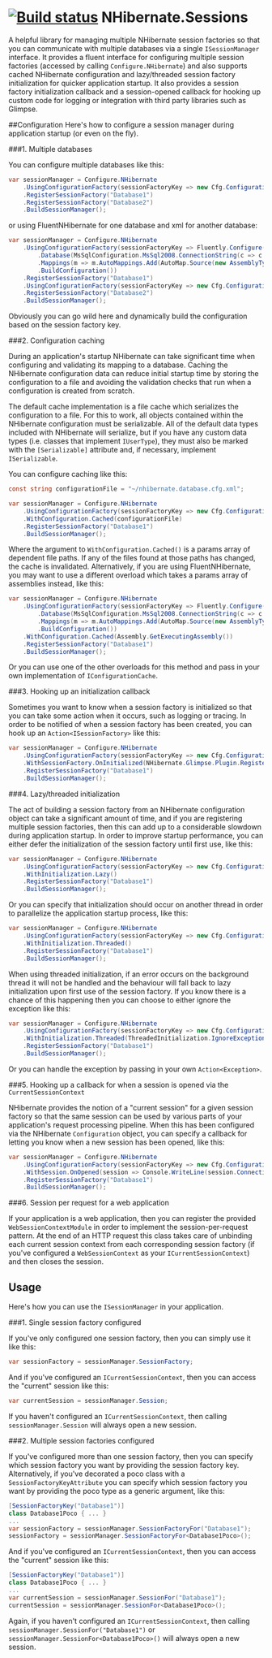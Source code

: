 [![Build status](https://ci.appveyor.com/api/projects/status/5g0gjfqs2sd48tja?svg=true)](https://ci.appveyor.com/project/shaynevanasperen/nhibernate-sessions)
NHibernate.Sessions
===================

A helpful library for managing multiple NHibernate session factories so that you can communicate with
multiple databases via a single `ISessionManager` interface. It provides a fluent interface for configuring
multiple session factories (accessed by calling `Configure.NHibernate`) and also supports cached
NHibernate configuration and lazy/threaded session factory initialization for quicker application startup.
It also provides a session factory initialization callback and a session-opened callback for hooking up
custom code for logging or integration with third party libraries such as Glimpse.

##Configuration
Here's how to configure a session manager during application startup (or even on the fly).

###1. Multiple databases

You can configure multiple databases like this:

```c#
var sessionManager = Configure.NHibernate
	.UsingConfigurationFactory(sessionFactoryKey => new Cfg.Configuration().Configure(string.Format("~/nhibernate.{0}.cfg.xml", sessionFactoryKey)))
	.RegisterSessionFactory("Database1")
	.RegisterSessionFactory("Database2")
	.BuildSessionManager();
```

or using FluentNHibernate for one database and xml for another database:

```c#
var sessionManager = Configure.NHibernate
	.UsingConfigurationFactory(sessionFactoryKey => Fluently.Configure(new Cfg.Configuration())
		.Database(MsSqlConfiguration.MsSql2008.ConnectionString(c => c.FromConnectionStringWithKey(sessionFactoryKey)))
		.Mappings(m => m.AutoMappings.Add(AutoMap.Source(new AssemblyTypeSource(Assembly.GetExecutingAssembly()))))
		.BuildConfiguration())
	.RegisterSessionFactory("Database1")
	.UsingConfigurationFactory(sessionFactoryKey => new Cfg.Configuration().Configure("~/nhibernate.database2.cfg.xml"))
	.RegisterSessionFactory("Database2")
	.BuildSessionManager();
```

Obviously you can go wild here and dynamically build the configuration based on the session factory key.

###2. Configuration caching

During an application's startup NHibernate can take significant time when configuring and validating its
mapping to a database. Caching the NHibernate configuration data can reduce initial startup time by storing
the configuration to a file and avoiding the validation checks that run when a configuration is created
from scratch.

The default cache implementation is a file cache which serializes the configuration to a file.
For this to work, all objects contained within the NHibernate configuration must be serializable. All of
the default data types included with NHibernate will serialize, but if you have any custom data types
(i.e. classes that implement `IUserType`), they must also be marked with the `[Serializable]` attribute and,
if necessary, implement `ISerializable`.

You can configure caching like this:

```c#
const string configurationFile = "~/nhibernate.database.cfg.xml";

var sessionManager = Configure.NHibernate
	.UsingConfigurationFactory(sessionFactoryKey => new Cfg.Configuration().Configure(configurationFile))
	.WithConfiguration.Cached(configurationFile)
	.RegisterSessionFactory("Database1")
	.BuildSessionManager();
```

Where the argument to `WithConfiguration.Cached()` is a params array of dependent file paths. If any of the
files found at those paths has changed, the cache is invalidated. Alternatively, if you are using
FluentNHibernate, you may want to use a different overload which takes a params array of assemblies instead,
like this:

```c#
var sessionManager = Configure.NHibernate
	.UsingConfigurationFactory(sessionFactoryKey => Fluently.Configure(new Cfg.Configuration())
		.Database(MsSqlConfiguration.MsSql2008.ConnectionString(c => c.FromConnectionStringWithKey(sessionFactoryKey)))
		.Mappings(m => m.AutoMappings.Add(AutoMap.Source(new AssemblyTypeSource(Assembly.GetExecutingAssembly()))))
		.BuildConfiguration())
	.WithConfiguration.Cached(Assembly.GetExecutingAssembly())
	.RegisterSessionFactory("Database1")
	.BuildSessionManager();
```

Or you can use one of the other overloads for this method and pass in your own implementation of `IConfigurationCache`.

###3. Hooking up an initialization callback

Sometimes you want to know when a session factory is initialized so that you can take some action when it occurs,
such as logging or tracing. In order to be notified of when a session factory has been created, you can hook up
an `Action<ISessionFactory>` like this:

```c#
var sessionManager = Configure.NHibernate
	.UsingConfigurationFactory(sessionFactoryKey => new Cfg.Configuration().Configure("~/nhibernate.database.cfg.xml"))
	.WithSessionFactory.OnInitialized(NHibernate.Glimpse.Plugin.RegisterSessionFactory)
	.RegisterSessionFactory("Database1")
	.BuildSessionManager();
```

###4. Lazy/threaded initialization

The act of building a session factory from an NHibernate configuration object can take a significant amount of
time, and if you are registering multiple session factories, then this can add up to a considerable slowdown during
application startup. In order to improve startup performance, you can either defer the initialization of the
session factory until first use, like this:

```c#
var sessionManager = Configure.NHibernate
	.UsingConfigurationFactory(sessionFactoryKey => new Cfg.Configuration().Configure("~/nhibernate.database.cfg.xml"))
	.WithInitialization.Lazy()
	.RegisterSessionFactory("Database1")
	.BuildSessionManager();
```

Or you can specify that initialization should occur on another thread in order to parallelize the
application startup process, like this:

```c#
var sessionManager = Configure.NHibernate
	.UsingConfigurationFactory(sessionFactoryKey => new Cfg.Configuration().Configure("~/nhibernate.database.cfg.xml"))
	.WithInitialization.Threaded()
	.RegisterSessionFactory("Database1")
	.BuildSessionManager();
```

When using threaded initialization, if an error occurs on the background thread it will not be handled and the
behaviour will fall back to lazy initialization upon first use of the session factory. If you know there is a
chance of this happening then you can choose to either ignore the exception like this:

```c#
var sessionManager = Configure.NHibernate
	.UsingConfigurationFactory(sessionFactoryKey => new Cfg.Configuration().Configure("~/nhibernate.database.cfg.xml"))
	.WithInitialization.Threaded(ThreadedInitialization.IgnoreException)
	.RegisterSessionFactory("Database1")
	.BuildSessionManager();
```

Or you can handle the exception by passing in your own `Action<Exception>`.

###5. Hooking up a callback for when a session is opened via the `CurrentSessionContext`

NHibernate provides the notion of a "current session" for a given session factory so that the same session can
be used by various parts of your application's request processing pipeline. When this has been configured via the
NHibernate `Configuration` object, you can specify a callback for letting you know when a new session has been
opened, like this:

```c#
var sessionManager = Configure.NHibernate
	.UsingConfigurationFactory(sessionFactoryKey => new Cfg.Configuration().Configure("~/nhibernate.database.cfg.xml"))
	.WithSession.OnOpened(session => Console.WriteLine(session.Connection.Database))
	.RegisterSessionFactory("Database1")
	.BuildSessionManager();
```

###6. Session per request for a web application

If your application is a web application, then you can register the provided `WebSessionContextModule` in order to
implement the session-per-request pattern. At the end of an HTTP request this class takes care of unbinding each
current session context from each corresponding session factory (if you've configured a `WebSessionContext` as your
`ICurrentSessionContext`) and then closes the session.

## Usage
Here's how you can use the `ISessionManager` in your application.

###1. Single session factory configured

If you've only configured one session factory, then you can simply use it like this:

```c#
var sessionFactory = sessionManager.SessionFactory;
```

And if you've configured an `ICurrentSessionContext`, then you can access the "current" session like this:

```c#
var currentSession = sessionManager.Session;
```

If you haven't configured an `ICurrentSessionContext`, then calling `sessionManager.Session` will always open a
new session.

###2. Multiple session factories configured

If you've configured more than one session factory, then you can specify which session factory you
want by providing the session factory key. Alternatively, if you've decorated a poco class with a
`SessionFactoryKeyAttribute` you can specify which session factory you want by providing the poco type
as a generic argument, like this:

```c#
[SessionFactoryKey("Database1")]
class Database1Poco { ... }
...
var sessionFactory = sessionManager.SessionFactoryFor("Database1");
sessionFactory = sessionManager.SessionFactoryFor<Database1Poco>();
```

And if you've configured an `ICurrentSessionContext`, then you can access the "current" session like this:

```c#
[SessionFactoryKey("Database1")]
class Database1Poco { ... }
...
var currentSession = sessionManager.SessionFor("Database1");
currentSession = sessionManager.SessionFor<Database1Poco>();
```

Again, if you haven't configured an `ICurrentSessionContext`, then calling `sessionManager.SessionFor("Database1")`
or `sessionManager.SessionFor<Database1Poco>()` will always open a new session.